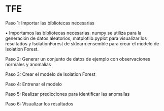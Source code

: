 # TFE
Paso 1: Importar las bibliotecas necesarias

• Importamos las bibliotecas necesarias. numpy se utiliza para la generación de datos aleatorios, matplotlib.pyplot para visualizar los resultados y IsolationForest de sklearn.ensemble para crear el modelo de Isolation Forest.

Paso 2: Generar un conjunto de datos de ejemplo con observaciones normales y anomalías

Paso 3: Crear el modelo de Isolation Forest


Paso 4: Entrenar el modelo

Paso 5: Realizar predicciones para identificar las anomalías



Paso 6: Visualizar los resultados
